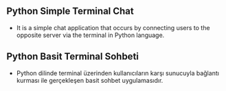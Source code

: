 ## Python Simple Terminal Chat
- It is a simple chat application that occurs by connecting users to the opposite server via the terminal in Python language.
## Python Basit Terminal Sohbeti
- Python dilinde terminal üzerinden kullanıcıların karşı sunucuyla bağlantı kurması ile gerçekleşen basit sohbet uygulamasıdır.
